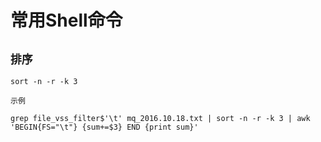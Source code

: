 # 常用Shell命令

## `排序`

```
sort -n -r -k 3
```

`示例`

```
grep file_vss_filter$'\t' mq_2016.10.18.txt | sort -n -r -k 3 | awk 'BEGIN{FS="\t"} {sum+=$3} END {print sum}'
```